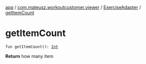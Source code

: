 [app](../../index.md) / [com.mateusz.workoutcustomer.viewer](../index.md) / [ExerciseAdapter](index.md) / [getItemCount](./get-item-count.md)

# getItemCount

`fun getItemCount(): `[`Int`](https://kotlinlang.org/api/latest/jvm/stdlib/kotlin/-int/index.html)

**Return**
how many item

